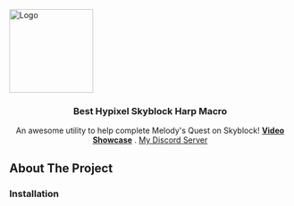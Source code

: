 
<div>
<a>
<img src="https://static.wikia.nocookie.net/hypixel-skyblock/images/b/bf/Personal_Harp.png/revision/latest?cb=20221004103858" alt="Logo" width="150" height="150" align="center">
</a>
  
<h3 align="center">Best Hypixel Skyblock Harp Macro</h3>

<p align="center">
  An awesome utility to help complete Melody's Quest on Skyblock!
  <a href="https://github.com/othneildrew/Best-README-Template"><strong>Video Showcase</strong></a>
  .
  <a href="https://discord.gg/wnDrX3uN">My Discord Server</a>  
</p>

## About The Project
 <h3 align="left">Installation</h3>


</div>
